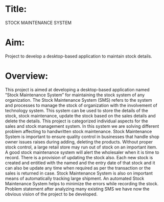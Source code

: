 # Title: 
STOCK MAINTENANCE SYSTEM

# Aim:
  Project to develop a desktop-based application to maintain stock details.

# Overview:
  This project is aimed at developing a desktop-based application named “Stock Maintenance System” for maintaining the stock system of any organization. The Stock Maintenance System (SMS) refers to the system and processes to manage the stock of organization with the involvement of technology system. This system can be used to store the details of the stock, stock maintenance, update the stock based on the sales details and delete the details. This project is categorized individual aspects for the sales and stock management system. In this system we are solving different problem affecting to handwritten stock maintenance.
  Stock Maintenance System is important to ensure quality control in businesses that handle shop owner issues raises during adding, deleting the products. Without proper stock control, a large retail store may run out of stock on an important item. A good stock maintenance system will alert the wholesaler when it is time to record. There is a provision of updating the stock also. Each new stock is created and entitled with the named and the entry date of that stock and it can also be update any time when required as per the transaction or the sales is returned in case. Stock Maintenance System is also on important means of automatically tracking large shipment. An automated Stock Maintenance System helps to minimize the errors while recording the stock. Problem statement after analyzing many existing SMS we have now the obvious vision of the project to be developed.
